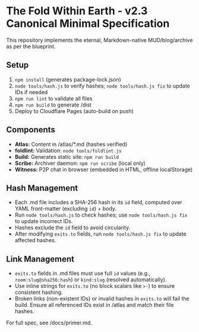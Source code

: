 # The Fold Within Earth - v2.3 Canonical Minimal Specification

This repository implements the eternal, Markdown-native MUD/blog/archive as per the blueprint.

## Setup
1. `npm install` (generates package-lock.json)
2. `node tools/hash.js` to verify hashes; `node tools/hash.js fix` to update IDs if needed
3. `npm run lint` to validate all files
4. `npm run build` to generate /dist
5. Deploy to Cloudflare Pages (auto-build on push)

## Components
- **Atlas:** Content in /atlas/*.md (hashes verified)
- **foldlint:** Validation: `node tools/foldlint.js`
- **Build:** Generates static site: `npm run build`
- **Scribe:** Archiver daemon: `npm run scribe` (local only)
- **Witness:** P2P chat in browser (embedded in HTML, offline localStorage)

## Hash Management
- Each .md file includes a SHA-256 hash in its `id` field, computed over YAML front-matter (excluding `id`) + body.
- Run `node tools/hash.js` to check hashes; use `node tools/hash.js fix` to update incorrect IDs.
- Hashes exclude the `id` field to avoid circularity.
- After modifying `exits.to` fields, run `node tools/hash.js fix` to update affected hashes.

## Link Management
- `exits.to` fields in .md files must use full `id` values (e.g., `room:slug@sha256:hash`) or `kind:slug` (resolved automatically).
- Use inline strings for `exits.to` (no block scalars like `>-`) to ensure consistent hashing.
- Broken links (non-existent IDs) or invalid hashes in `exits.to` will fail the build. Ensure all referenced IDs exist in /atlas and match their file hashes.

For full spec, see /docs/primer.md.
